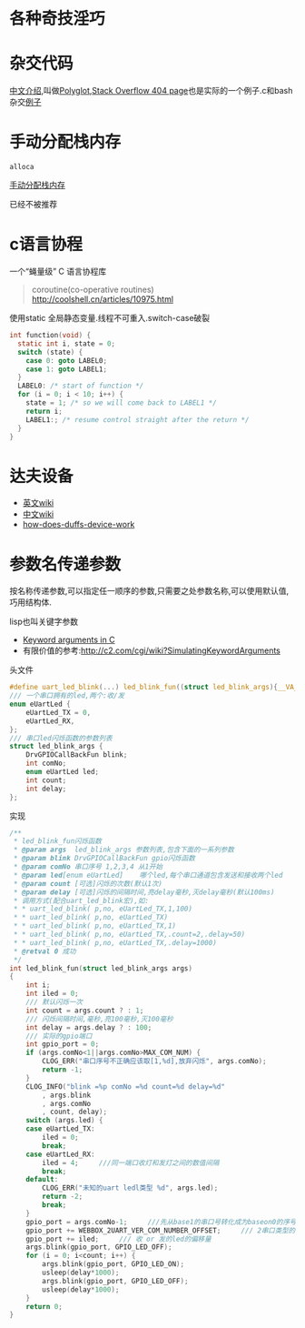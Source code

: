 # 各种奇技淫巧

# 杂交代码

[中文介绍](http://coolshell.cn/articles/2529.html),叫做[Polyglot](https://en.wikipedia.org/wiki/Polyglot_%28computing%29),[Stack Overflow 404 page](http://meta.stackoverflow.com/questions/252184/whats-the-joke-in-the-stack-overflow-404-page-code)也是实际的一个例子.c和bash杂交[例子](http://coolshell.cn/articles/1824.html)

# 手动分配栈内存

`alloca`

[手动分配栈内存](http://blog.csdn.net/suoluotree/article/details/5649670)

已经不被推荐

# c语言协程

一个“蝇量级” C 语言协程库

>  coroutine(co-operative routines) http://coolshell.cn/articles/10975.html

使用static 全局静态变量.线程不可重入.switch-case破裂

```c
int function(void) {
  static int i, state = 0;
  switch (state) {
	case 0: goto LABEL0;
	case 1: goto LABEL1;
  }
  LABEL0: /* start of function */
  for (i = 0; i < 10; i++) {
	state = 1; /* so we will come back to LABEL1 */
	return i;
	LABEL1:; /* resume control straight after the return */
  }
}
```

# 达夫设备

* [英文wiki](http://en.wikipedia.org/wiki/Duff's_device)
* [中文wiki](http://zh.wikipedia.org/wiki/%E8%BE%BE%E5%A4%AB%E8%AE%BE%E5%A4%87)
* [how-does-duffs-device-work](http://stackoverflow.com/questions/514118/how-does-duffs-device-work)

# 参数名传递参数

按名称传递参数,可以指定任一顺序的参数,只需要之处参数名称,可以使用默认值,巧用结构体.

lisp也叫关键字参数 

* [Keyword arguments in C](http://www.darkcoding.net/software/keyword-arguments-in-c/) 
* 有限价值的参考:http://c2.com/cgi/wiki?SimulatingKeywordArguments

头文件
```c
#define uart_led_blink(...) led_blink_fun((struct led_blink_args){__VA_ARGS__})
/// 一个串口拥有的led,两个:收/发
enum eUartLed {
	eUartLed_TX = 0,
	eUartLed_RX,
};
/// 串口led闪烁函数的参数列表
struct led_blink_args {
	DrvGPIOCallBackFun blink;
	int comNo;
	enum eUartLed led;
	int count;
	int delay;
};
```
实现
```c
/**
 * led_blink_fun闪烁函数
 * @param args	led_blink_args 参数列表,包含下面的一系列参数
 * @param blink	DrvGPIOCallBackFun gpio闪烁函数
 * @param comNo 串口序号 1,2,3,4 从1开始
 * @param led[enum eUartLed]	哪个led,每个串口通道包含发送和接收两个led
 * @param count	[可选]闪烁的次数(默认1次)
 * @param delay	[可选]闪烁的间隔时间,亮delay毫秒,灭delay毫秒(默认100ms)
 * 调用方式(配合uart_led_blink宏),如:
 * * uart_led_blink( p,no, eUartLed_TX,1,100)
 * * uart_led_blink( p,no, eUartLed_TX)
 * * uart_led_blink( p,no, eUartLed_TX,1)
 * * uart_led_blink( p,no, eUartLed_TX,.count=2,.delay=50)
 * * uart_led_blink( p,no, eUartLed_TX,.delay=1000)
 * @retval 0 成功
 */
int led_blink_fun(struct led_blink_args args)
{
	int i;
	int iled = 0;
	/// 默认闪烁一次
	int count = args.count ? : 1;
	/// 闪烁间隔时间,毫秒,亮100毫秒,灭100毫秒
	int delay = args.delay ? : 100;
	/// 实际的gpio端口
	int gpio_port = 0;
	if (args.comNo<1||args.comNo>MAX_COM_NUM) {
		CLOG_ERR("串口序号不正确应该取[1,%d],放弃闪烁", args.comNo);
		return -1;
	}
	CLOG_INFO("blink =%p comNo =%d count=%d delay=%d"
		, args.blink
		, args.comNo
		, count, delay);
	switch (args.led) {
	case eUartLed_TX:
		iled = 0;
		break;
	case eUartLed_RX:
		iled = 4;     ///同一端口收灯和发灯之间的数值间隔
		break;
	default:
		CLOG_ERR("未知的uart ledl类型 %d", args.led);
		return -2;
		break;
	}
	gpio_port = args.comNo-1;     ///先从base1的串口号转化成为baseon0的序号
	gpio_port += WEBBOX_2UART_VER_COM_NUMBER_OFFSET;     /// 2串口类型的偏移量
	gpio_port += iled;     /// 收 or 发的led的偏移量
	args.blink(gpio_port, GPIO_LED_OFF);
	for (i = 0; i<count; i++) {
		args.blink(gpio_port, GPIO_LED_ON);
		usleep(delay*1000);
		args.blink(gpio_port, GPIO_LED_OFF);
		usleep(delay*1000);
	}
	return 0;
}
```
